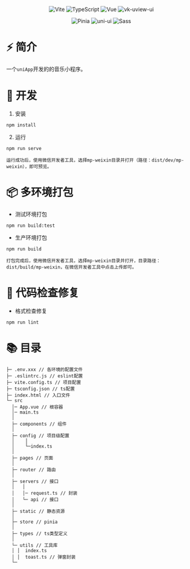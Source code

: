 <div align=center>
  
![Vite](https://img.shields.io/badge/2.9.1-Vite-orange)
![TypeScript](https://img.shields.io/badge/4.6.3-TypeScript-lightgrey)
![Vue](https://img.shields.io/badge/3.2.31-Vue-brightgreen)
![vk-uview-ui](https://img.shields.io/badge/1.3.3-vk--uview--ui-blueviolet)
  
</div>
<div align=center>
  
![Pinia](https://img.shields.io/badge/2.0.12-Pinia-yellow)
![uni-ui](https://img.shields.io/badge/1.4.12-uni--ui-409EFF)
![Sass](https://img.shields.io/badge/1.49.9-Sass-orange)
  
</div>

# ⚡️ 简介

一个`uniApp`开发的的音乐小程序。

# 🚀 开发

1. 安装

```
npm install
```

2. 运行

```
npm run serve
```

`运行成功后，使用微信开发者工具，选择mp-weixin目录并打开（路径：dist/dev/mp-weixin），即可预览。`

# 📦️ 多环境打包

- 测试环境打包

```
npm run build:test
```

- 生产环境打包

```
npm run build
```

`打包完成后，使用微信开发者工具，选择mp-weixin目录并打开，目录路径：dist/build/mp-weixin，在微信开发者工具中点击上传即可。`

# 🔧 代码检查修复

- 格式检查修复

```
npm run lint
```

# 📚 目录

```
├─ .env.xxx // 各环境的配置文件
├─ .eslintrc.js // eslint配置
├─ vite.config.ts // 项目配置
├─ tsconfig.json // ts配置
├─ index.html // 入口文件
└─ src
  │─ App.vue // 根容器
  │─ main.ts
  │  
  ├─ components // 组件
  │          
  ├─ config // 项目级配置
  │    │
  │    └─index.ts
  │      
  ├─ pages // 页面
  │                          
  ├─ router // 路由
  │          
  ├─ servers // 接口
  │   │  
  │   │─ request.ts // 封装
  │   └─ api // 接口
  │      
  ├─ static // 静态资源
  │              
  ├─ store // pinia             
  │      
  ├─ types // ts类型定义
  │      
  └─ utils // 工具库
  │ │  index.ts
  │ │  toast.ts // 弹窗封装
  └─
```
